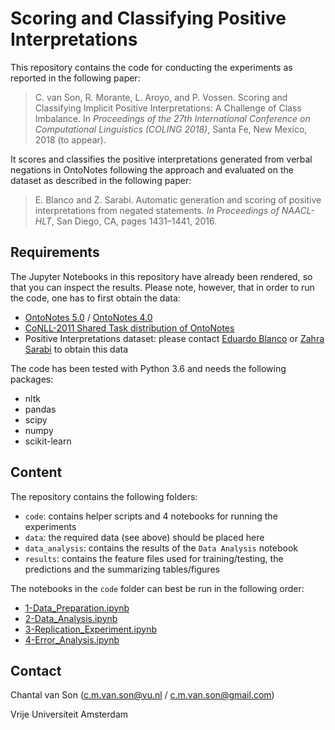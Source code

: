 # Scoring and Classifying Positive Interpretations

This repository contains the code for conducting the experiments as reported in the following paper:

> C. van Son, R. Morante, L. Aroyo, and P. Vossen. Scoring and Classifying Implicit Positive Interpretations: A Challenge of Class Imbalance. In *Proceedings of the 27th International Conference on Computational Linguistics (COLING 2018)*, Santa Fe, New Mexico, 2018 (to appear).

It scores and classifies the positive interpretations generated from verbal negations in OntoNotes following the approach and evaluated on the dataset as described in the following paper:

> E. Blanco and Z. Sarabi. Automatic generation and scoring of positive interpretations from negated statements. *In Proceedings of NAACL-HLT*, San Diego, CA, pages 1431–1441, 2016.

## Requirements
The Jupyter Notebooks in this repository have already been rendered, so that you can inspect the results. Please note, however, that in order to run the code, one has to first obtain the data:

- [OntoNotes 5.0](https://catalog.ldc.upenn.edu/ldc2013t19) / [OntoNotes 4.0](https://catalog.ldc.upenn.edu/ldc2011t03)
- [CoNLL-2011 Shared Task distribution of OntoNotes](http://conll.cemantix.org/2011)
- Positive Interpretations dataset: please contact [Eduardo Blanco](http://www.cse.unt.edu/~blanco/) or [Zahra Sarabi](http://zahrasarabi.com/) to obtain this data

The code has been tested with Python 3.6 and needs the following packages:
- nltk
- pandas
- scipy
- numpy
- scikit-learn

## Content

The repository contains the following folders:
- `code`: contains helper scripts and 4 notebooks for running the experiments
- `data`: the required data (see above) should be placed here
- `data_analysis`: contains the results of the `Data Analysis` notebook
- `results`: contains the feature files used for training/testing, the predictions and the summarizing tables/figures

The notebooks in the `code` folder can best be run in the following order:
- [1-Data_Preparation.ipynb](https://github.com/ChantalvanSon/positive-interpretations/blob/master/code/1-Data_Preparation.ipynb)
- [2-Data_Analysis.ipynb](https://github.com/ChantalvanSon/positive-interpretations/blob/master/code/2-Data_Analysis.ipynb)
- [3-Replication_Experiment.ipynb](https://github.com/ChantalvanSon/positive-interpretations/blob/master/code/3-Replication_Experiment.ipynb)
- [4-Error_Analysis.ipynb](https://github.com/ChantalvanSon/positive-interpretations/blob/master/code/4-Error_Analysis.ipynb)

## Contact

Chantal van Son (c.m.van.son@vu.nl / c.m.van.son@gmail.com)

Vrije Universiteit Amsterdam

